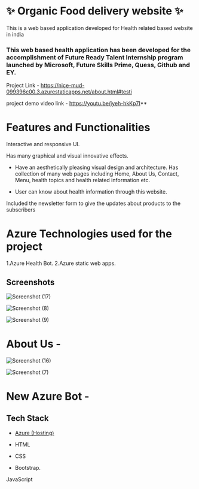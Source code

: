 # ✨ Organic Food delivery website ✨

This is a web based application developed for Health related based website in india

### This web based health application has been developed for the accomplishment of Future Ready Talent Internship program launched by Microsoft, Future Skills Prime, Quess, Github and EY.

Project Link - https://nice-mud-099396c00.3.azurestaticapps.net/about.html#testi

project demo video link - https://youtu.be/jyeh-hkKp7I**

# Features and Functionalities

Interactive and responsive UI.

Has many graphical and visual innovative effects.

- Have an aesthetically pleasing visual design and architecture. Has collection of many web pages including Home, About Us, Contact, Menu, health topics and health related information etc.

- User can know about health information through this website.

Included the newsletter form to give the updates about products to the subscribers

# Azure Technologies used for the project
1.Azure Health Bot.
2.Azure static web apps.

## Screenshots

![Screenshot (17)](https://github.com/pranaychand29/FRTproject1/assets/68414969/a00834c1-174f-468a-85af-c5961fe54ea5)


![Screenshot (8)](https://github.com/pranaychand29/FRTproject1/assets/68414969/61f71cd5-d32c-42c1-9184-f9d19687b545)

![Screenshot (9)](https://github.com/pranaychand29/FRTproject1/assets/68414969/a8fb4491-a599-4f98-a5bb-0e873b6ca077)

# About Us -
![Screenshot (16)](https://github.com/pranaychand29/FRTproject1/assets/68414969/5aa1053c-5644-46f7-9a67-82e44b540df2)


![Screenshot (7)](https://github.com/pranaychand29/FRTproject1/assets/68414969/d534be78-308e-47d8-bc33-09d5c627effc)


# New Azure Bot -


## Tech Stack

- [Azure (Hosting)](https://azure.microsoft.com/en-in/features/azure-portal/)

- HTML

- CSS

- Bootstrap.

JavaScript
